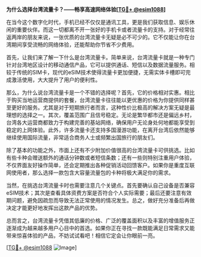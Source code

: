 **为什么选择台湾流量卡？——畅享高速网络体验[[TG💪+ @esim1088](https://t.me/s/esim1088)]**

在当今这个数字化时代，手机已经不仅仅是通讯工具，更是我们获取信息、娱乐休闲的重要伙伴。而这一切都离不开一张好的手机卡或者流量卡的支持。对于经常往返两岸的朋友来说，一张优质的台湾流量卡无疑是必不可少的。它不仅能让你在台湾期间享受流畅的网络体验，还能帮助你节省不少费用。

首先，让我们来了解一下什么是台湾流量卡。简单来说，台湾流量卡就是一种专门针对台湾地区设计的移动通信产品，它可以提供通话、短信以及数据流量服务。相较于传统的SIM卡，现代的eSIM技术使得流量卡更加便捷，无需实体卡槽即可完成激活使用，大大提升了用户的便利性。

那么，为什么说台湾流量卡是一个不错的选择呢？首先，它的价格相对实惠。相比于购买当地运营商提供的套餐，台湾流量卡往往能以更优惠的价格为你提供同样甚至更好的服务。尤其是对于短期旅行者而言，这种性价比极高的解决方案无疑是最理想的选择之一。其次，覆盖范围广且信号稳定。无论是繁华都市还是偏远乡村，台湾各大运营商都致力于构建完善的基站网络，确保用户无论身处何地都能享受到稳定的上网体验。此外，许多流量卡还支持多国漫游功能，在离开台湾后依然能够继续使用国际流量，非常适合商务人士或频繁出国旅行的朋友们。

除了基本的功能之外，市面上还有不少附加价值很高的台湾流量卡可供挑选。比如有些卡种会赠送额外的通话分钟数或者短信条数；还有一些则特别注重用户体验，不仅界面友好操作简单，还会定期推出各种促销活动回馈客户。如果你是重度互联网使用者，那么选择一款包含大容量流量包的卡种将极大满足你的需求。

当然，在挑选台湾流量卡时也需要注意几个关键点。首先要确认自己设备是否兼容eSIM技术；其次是查看具体资费方案是否符合个人实际需要；最后还要注意有效期问题，避免因疏忽而导致无法正常使用的情况发生。总之，做好充分准备后再做决定才能更好地发挥出这款产品的优势。

总而言之，台湾流量卡凭借其低廉的价格、广泛的覆盖面积以及丰富的增值服务正逐渐成为越来越多用户心目中的首选。如果你正在寻找一款既能满足日常需求又能带来惊喜体验的产品，不妨试试看吧！相信它定会让你眼前一亮。

[[TG💪+ @esim1088](https://t.me/s/esim1088) ![Image](https://i.postimg.cc/4NQfJmqS/Snipaste-2025-05-13-00-14-12.png)]